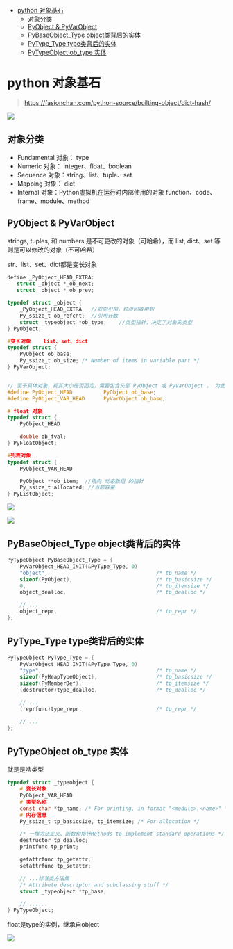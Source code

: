 - [python 对象基石](#python-对象基石)
  - [对象分类](#对象分类)
  - [PyObject \& PyVarObject](#pyobject--pyvarobject)
  - [PyBaseObject\_Type object类背后的实体](#pybaseobject_type-object类背后的实体)
  - [PyType\_Type  type类背后的实体](#pytype_type--type类背后的实体)
  - [PyTypeObject  ob\_type 实体](#pytypeobject--ob_type-实体)

# python 对象基石

> https://fasionchan.com/python-source/builting-object/dict-hash/

![](https://gitee.com/wanglongxin666/pictures/raw/master/img/202404081529697.png)

## 对象分类

* Fundamental 对象： type
* Numeric 对象： integer、float、boolean
* Sequence 对象：string、list、tuple、set
* Mapping 对象： dict
* Internal 对象：Python虚拟机在运行时内部使用的对象 function、code、frame、module、method

## PyObject & PyVarObject

strings, tuples, 和 numbers 是不可更改的对象（可哈希），而 list, dict、set 等则是可以修改的对象（不可哈希）

str、list、set、dict都是变长对象

```C
define _PyObject_HEAD_EXTRA:
   struct _object *_ob_next;
   struct _object *_ob_prev;

typedef struct _object {
    _PyObject_HEAD_EXTRA   //双向引用，垃圾回收用到
    Py_ssize_t ob_refcnt;  //引用计数
    struct _typeobject *ob_type;    //类型指针，决定了对象的类型
} PyObject;

#变长对象    list、set、dict
typedef struct {
    PyObject ob_base;
    Py_ssize_t ob_size; /* Number of items in variable part */
} PyVarObject;


// 至于具体对象，视其大小是否固定，需要包含头部 PyObject 或 PyVarObject 。 为此，头文件准备了两个宏定义，方便其他对象使用：
#define PyObject_HEAD          PyObject ob_base;
#define PyObject_VAR_HEAD      PyVarObject ob_base;

# float 对象
typedef struct {
    PyObject_HEAD

    double ob_fval;
} PyFloatObject;

#列表对象
typedef struct {
    PyObject_VAR_HEAD 

    PyObject **ob_item;  //指向 动态数组 的指针
    Py_ssize_t allocated; //当前容量
} PyListObject;
```

![](https://gitee.com/wanglongxin666/pictures/raw/master/img/202404081422027.png)

![](https://gitee.com/wanglongxin666/pictures/raw/master/img/202404081423326.png)

## PyBaseObject_Type object类背后的实体

```C
PyTypeObject PyBaseObject_Type = {
    PyVarObject_HEAD_INIT(&PyType_Type, 0)
    "object",                                   /* tp_name */
    sizeof(PyObject),                           /* tp_basicsize */
    0,                                          /* tp_itemsize */
    object_dealloc,                             /* tp_dealloc */

    // ...
    object_repr,                                /* tp_repr */
};
```

## PyType_Type  type类背后的实体

```C
PyTypeObject PyType_Type = {
    PyVarObject_HEAD_INIT(&PyType_Type, 0)
    "type",                                     /* tp_name */
    sizeof(PyHeapTypeObject),                   /* tp_basicsize */
    sizeof(PyMemberDef),                        /* tp_itemsize */
    (destructor)type_dealloc,                   /* tp_dealloc */

    // ...
    (reprfunc)type_repr,                        /* tp_repr */

    // ...
};
```

## PyTypeObject  ob_type 实体 

就是是啥类型

```C
typedef struct _typeobject {
    # 变长对象
    PyObject_VAR_HEAD
    # 类型名称
    const char *tp_name; /* For printing, in format "<module>.<name>" */
    # 内存信息
    Py_ssize_t tp_basicsize, tp_itemsize; /* For allocation */

    /* 一堆方法定义、函数和指针Methods to implement standard operations */
    destructor tp_dealloc;
    printfunc tp_print;

    getattrfunc tp_getattr;
    setattrfunc tp_setattr;

    // ...标准类方法集
    /* Attribute descriptor and subclassing stuff */
    struct _typeobject *tp_base;

    // ......
} PyTypeObject;
```

float是type的实例，继承自object

![](https://gitee.com/wanglongxin666/pictures/raw/master/img/202404081541264.png)

